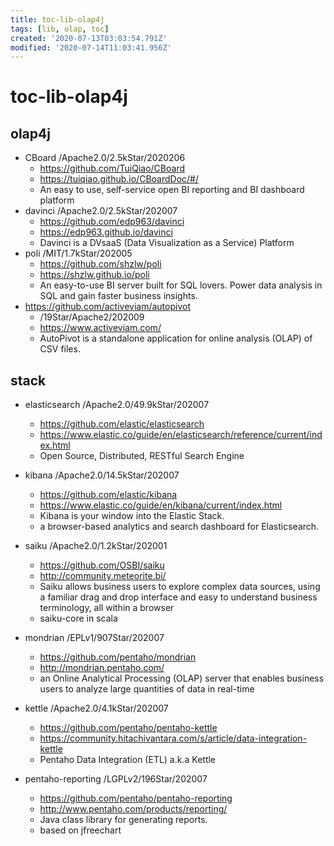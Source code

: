```yaml
---
title: toc-lib-olap4j
tags: [lib, olap, toc]
created: '2020-07-13T03:03:54.791Z'
modified: '2020-07-14T11:03:41.956Z'
---
```


# toc-lib-olap4j

## olap4j

- CBoard /Apache2.0/2.5kStar/2020206
  - https://github.com/TuiQiao/CBoard
  - https://tuiqiao.github.io/CBoardDoc/#/
  - An easy to use, self-service open BI reporting and BI dashboard platform
- davinci /Apache2.0/2.5kStar/202007
  - https://github.com/edp963/davinci
  - https://edp963.github.io/davinci
  - Davinci is a DVsaaS (Data Visualization as a Service) Platform
- poli /MIT/1.7kStar/202005
  - https://github.com/shzlw/poli
  - https://shzlw.github.io/poli
  - An easy-to-use BI server built for SQL lovers. Power data analysis in SQL and gain faster business insights.
- https://github.com/activeviam/autopivot
  - /19Star/Apache2/202009
  - https://www.activeviam.com/
  - AutoPivot is a standalone application for online analysis (OLAP) of CSV files.

## stack

- elasticsearch /Apache2.0/49.9kStar/202007
  - https://github.com/elastic/elasticsearch
  - https://www.elastic.co/guide/en/elasticsearch/reference/current/index.html
  - Open Source, Distributed, RESTful Search Engine
- kibana /Apache2.0/14.5kStar/202007
  - https://github.com/elastic/kibana
  - https://www.elastic.co/guide/en/kibana/current/index.html
  - Kibana is your window into the Elastic Stack. 
  - a browser-based analytics and search dashboard for Elasticsearch.

- saiku /Apache2.0/1.2kStar/202001
  - https://github.com/OSBI/saiku
  - http://community.meteorite.bi/
  - Saiku allows business users to explore complex data sources, using a familiar drag and drop interface and easy to understand business terminology, all within a browser
  - saiku-core in scala
- mondrian /EPLv1/907Star/202007
  - https://github.com/pentaho/mondrian
  - http://mondrian.pentaho.com/
  - an Online Analytical Processing (OLAP) server that enables business users to analyze large quantities of data in real-time
- kettle /Apache2.0/4.1kStar/202007
  - https://github.com/pentaho/pentaho-kettle
  - https://community.hitachivantara.com/s/article/data-integration-kettle
  - Pentaho Data Integration (ETL) a.k.a Kettle
- pentaho-reporting /LGPLv2/196Star/202007
  - https://github.com/pentaho/pentaho-reporting
  - http://www.pentaho.com/products/reporting/
  - Java class library for generating reports.
  - based on jfreechart
